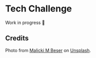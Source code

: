 # Tech Challenge
Work in progress 🚧
## Credits

Photo from [Malicki M Beser](https://unsplash.com/es/@themalicki?utm_content=creditCopyText&utm_medium=referral&utm_source=unsplash) on [Unsplash](https://unsplash.com/es/fotos/hombre-con-chaqueta-de-traje-negro-PKMvkg7vnUo?utm_content=creditCopyText&utm_medium=referral&utm_source=unsplash).

